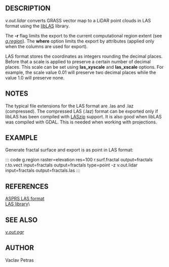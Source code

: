 ## DESCRIPTION

*v.out.lidar* converts GRASS vector map to a LiDAR point clouds in LAS
format using the [libLAS](http://www.liblas.org) library.

The **-r** flag limits the export to the current computational region
extent (see *[g.region](g.region.html)*). The **where** option limits
the export by attributes (applied only when the columns are used for
export).

LAS format stores the coordinates as integers rounding the decimal
places. Before that a scale is applied to preserve a certain number of
decimal places. This scale can be set using **las_xyscale** and
**las_xscale** options. For example, the scale value 0.01 will preserve
two decimal places while the value 1.0 will preserve none.

## NOTES

The typical file extensions for the LAS format are .las and .laz
(compressed). The compressed LAS (.laz) format can be exported only if
libLAS has been compiled with [LASzip](http://www.laszip.org/) support.
It is also good when libLAS was compiled with GDAL. This is needed when
working with projections.

## EXAMPLE

Generate fractal surface and export is as point in LAS format:

::: code
    g.region raster=elevation res=100
    r.surf.fractal output=fractals
    r.to.vect input=fractals output=fractals type=point -z
    v.out.lidar input=fractals output=fractals.las
:::

## REFERENCES

[ASPRS LAS
format](https://www.asprs.org/committee-general/laser-las-file-format-exchange-activities.html)\
[LAS library](http://www.liblas.org/)\

## SEE ALSO

*[v.out.ogr](v.out.ogr.html)*

## AUTHOR

Vaclav Petras
